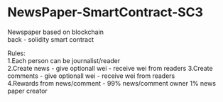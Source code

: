 # NewsPaper-SmartContract-SC3
Newspaper based on blockchain  
back - solidity smart contract  

Rules:  
1.Each person can be journalist/reader  
2.Create news - give optionall wei - receive wei from readers 
3.Create comments - give optionall wei - receive wei from readers  
4.Rewards from news/comment  - 99% news/comment owner 1% news paper creator  
